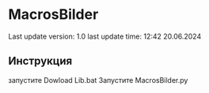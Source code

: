 # MacrosBilder

Last update version: 1.0
last update time: 12:42 20.06.2024

## Инструкция

запустите Dowload Lib.bat
Запустите MacrosBilder.py
